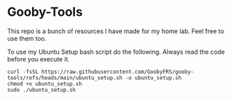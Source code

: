# Gooby-Tools

This repo is a bunch of resources I have made for my home lab. Feel free to use them too.

To use my Ubuntu Setup bash script do the following. Always read the code before you execute it.

```shell
curl -fsSL https://raw.githubusercontent.com/GoobyFRS/gooby-tools/refs/heads/main/ubuntu_setup.sh -o ubuntu_setup.sh
chmod +x ubuntu_setup.sh
sudo ./ubuntu_setup.sh
```
